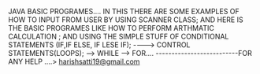 JAVA BASIC PROGRAMES....
IN THIS THERE ARE SOME EXAMPLES OF HOW TO INPUT FROM USER  BY USING SCANNER CLASS;
AND HERE IS THE BASIC PROGRAMES LIKE  HOW TO PERFORM ARTHMATIC CALCULATION ;
AND USING THE SIMPLE STUFF OF CONDITIONAL STATEMENTS (IF,IF ELSE, IF LESE IF);
----> CONTROL STATEMENTS(LOOPS);
    --> WHILE
    --> FOR....
--------------------------FOR ANY  HELP ....>  harishsatti19@gmail.com
